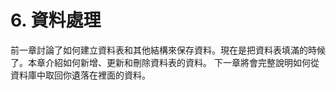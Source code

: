 # 6. 資料處理

前一章討論了如何建立資料表和其他結構來保存資料。現在是把資料表填滿的時候了。本章介紹如何新增、更新和刪除資料表的資料。 下一章將會完整說明如何從資料庫中取回你遺落在裡面的資料。
